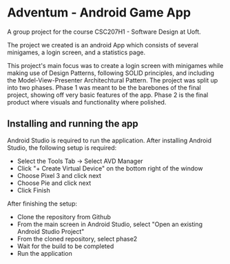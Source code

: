 # Adventum - Android Game App

A group project for the course CSC207H1 - Software Design at Uoft.

The project we created is an android App which consists of several minigames, a login screen, and a statistics page.

This project's main focus was to create a login screen with minigames while making use of Design Patterns, following SOLID principles, and including the Model-View-Presenter Architechtural Pattern. The project was split up into two phases. Phase 1 was meant to be the barebones of the final project, showing off very basic features of the app. Phase 2 is the final product where visuals and functionality where polished.


## Installing and running the app

Android Studio is required to run the application. After installing Android Studio, the following setup is required:

* Select the Tools Tab -> Select AVD Manager
* Click "+ Create Virtual Device" on the bottom right of the window
* Choose Pixel 3 and click next
* Choose Pie and click next
* Click Finish

After finishing the setup:

* Clone the repository from Github
* From the main screen in Android Studio, select "Open an existing Android Studio Project"
* From the cloned repository, select phase2
* Wait for the build to be completed 
* Run the application
